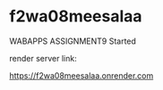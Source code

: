# f2wa08meesalaa
WABAPPS ASSIGNMENT9 Started

render server link:

https://f2wa08meesalaa.onrender.com
